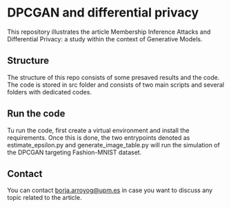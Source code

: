 # DPCGAN and differential privacy
This repository illustrates the article Membership Inference Attacks and Differential Privacy: a study within the context of Generative Models.

## Structure

The structure of this repo consists of some presaved results and the code. The code is stored in src folder and consists of two main scripts and several folders with dedicated codes.

## Run the code
Tu run the code, first create a virtual environment and install the requirements. Once this is done, the two entrypoints denoted as estimate_epsilon.py and generate_image_table.py will run the simulation of the DPCGAN targeting Fashion-MNIST dataset.

## Contact

You can contact borja.arroyog@upm.es in case you want to discuss any topic related to the article.